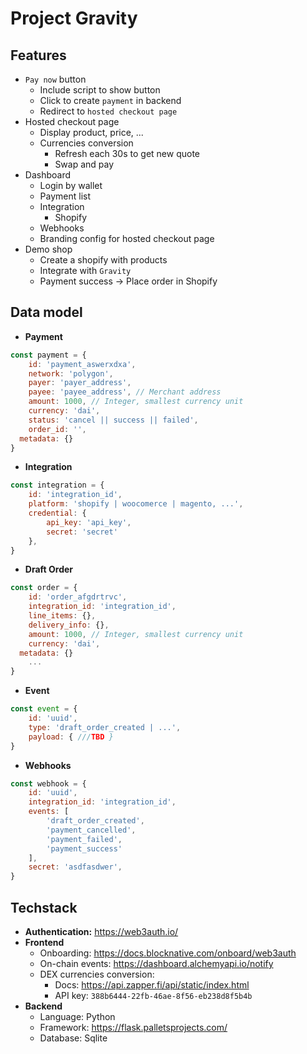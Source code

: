 # Project Gravity

## Features
- `Pay now` button
	- Include script to show button
	- Click to create `payment` in backend
	- Redirect to `hosted checkout page`
- Hosted checkout page
	- Display product, price, ...
	- Currencies conversion
		- Refresh each 30s to get new quote
		- Swap and pay
- Dashboard
	- Login by wallet
	- Payment list
	- Integration
		- Shopify
	- Webhooks
	- Branding config for hosted checkout page
- Demo shop
	- Create a shopify with products
	- Integrate with `Gravity`
	- Payment success -> Place order in Shopify

## Data model

- **Payment**
```js
const payment = {
	id: 'payment_aswerxdxa',
	network: 'polygon',
	payer: 'payer_address', 
	payee: 'payee_address', // Merchant address
	amount: 1000, // Integer, smallest currency unit
	currency: 'dai',
	status: 'cancel || success || failed',
	order_id: '',
  metadata: {}
}
```


- **Integration**
```js
const integration = {
	id: 'integration_id',
	platform: 'shopify | woocomerce | magento, ...',
	credential: {
		api_key: 'api_key',
		secret: 'secret'
	},
}
```

- **Draft Order**
```js
const order = {
	id: 'order_afgdrtrvc',
	integration_id: 'integration_id',
	line_items: {},
	delivery_info: {},
	amount: 1000, // Integer, smallest currency unit
	currency: 'dai',
  metadata: {}
	...
}
```

- **Event**

```js
const event = {
	id: 'uuid',
	type: 'draft_order_created | ...',
	payload: { ///TBD }
}
```

- **Webhooks**
```js
const webhook = {
	id: 'uuid',
	integration_id: 'integration_id',
	events: [
		'draft_order_created',
		'payment_cancelled',
		'payment_failed',
		'payment_success'
	],
	secret: 'asdfasdwer',
}
```

## Techstack
- **Authentication:** https://web3auth.io/
- **Frontend** 
	- Onboarding: https://docs.blocknative.com/onboard/web3auth
	- On-chain events: https://dashboard.alchemyapi.io/notify
	- DEX currencies conversion:
		- Docs: https://api.zapper.fi/api/static/index.html
		- API key: `388b6444-22fb-46ae-8f56-eb238d8f5b4b`
- **Backend**
	- Language: Python
	- Framework:  https://flask.palletsprojects.com/
	- Database: Sqlite